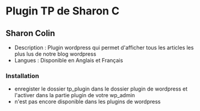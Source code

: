 # Plugin TP de Sharon C
## Sharon Colin
* Description : Plugin wordpress qui permet d'afficher tous les articles les plus lus de notre blog wordpress
* Langues : Disponible en Anglais et Français
### Installation
* enregister le dossier tp_plugin dans le dossier plugin de wordpress et l'activer dans la partie plugin de votre wp_admin
* n'est pas encore disponible dans les plugins de wordpress
